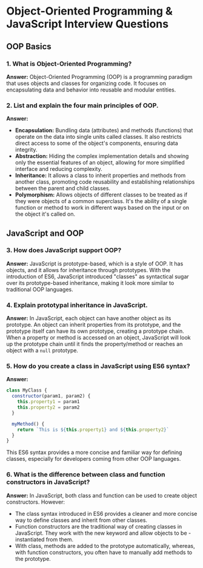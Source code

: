 # Object-Oriented Programming & JavaScript Interview Questions

## OOP Basics

### 1. What is Object-Oriented Programming?

**Answer:** Object-Oriented Programming (OOP) is a programming paradigm that uses objects and classes for organizing code. It focuses on encapsulating data and behavior into reusable and modular entities.

### 2. List and explain the four main principles of OOP.

**Answer:**

- **Encapsulation:** Bundling data (attributes) and methods (functions) that operate on the data into single units called classes. It also restricts direct access to some of the object's components, ensuring data integrity.
- **Abstraction:** Hiding the complex implementation details and showing only the essential features of an object, allowing for more simplified interface and reducing complexity.
- **Inheritance:** It allows a class to inherit properties and methods from another class, promoting code reusability and establishing relationships between the parent and child classes.
- **Polymorphism:** Allows objects of different classes to be treated as if they were objects of a common superclass. It's the ability of a single function or method to work in different ways based on the input or on the object it's called on.

## JavaScript and OOP

### 3. How does JavaScript support OOP?

**Answer:** JavaScript is prototype-based, which is a style of OOP. It has objects, and it allows for inheritance through prototypes. With the introduction of ES6, JavaScript introduced "classes" as syntactical sugar over its prototype-based inheritance, making it look more similar to traditional OOP languages.

### 4. Explain prototypal inheritance in JavaScript.

**Answer:** In JavaScript, each object can have another object as its prototype. An object can inherit properties from its prototype, and the prototype itself can have its own prototype, creating a prototype chain. When a property or method is accessed on an object, JavaScript will look up the prototype chain until it finds the property/method or reaches an object with a `null` prototype.

### 5. How do you create a class in JavaScript using ES6 syntax?

**Answer:**

```javascript
class MyClass {
  constructor(param1, param2) {
    this.property1 = param1
    this.property2 = param2
  }

  myMethod() {
    return `This is ${this.property1} and ${this.property2}`
  }
}
```

This ES6 syntax provides a more concise and familiar way for defining classes, especially for developers coming from other OOP languages.

### 6. What is the difference between class and function constructors in JavaScript?

**Answer:** In JavaScript, both class and function can be used to create object constructors. However:

- The class syntax introduced in ES6 provides a cleaner and more concise way to define classes and inherit from other classes.
- Function constructors are the traditional way of creating classes in JavaScript. They work with the new keyword and allow objects to be - instantiated from them.
- With class, methods are added to the prototype automatically, whereas, with function constructors, you often have to manually add methods to the prototype.
